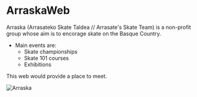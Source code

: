 # ArraskaWeb
Arraska (Arrasateko Skate Taldea // Arrasate's Skate Team) is a non-profit group whose aim is to encorage skate on the Basque Country.

- Main events are:
    * Skate championships
    * Skate 101 courses
    * Exhibitions
    
This web would provide a place to meet.

![Arraska](https://arraska.azurewebsites.net "Arraska")
